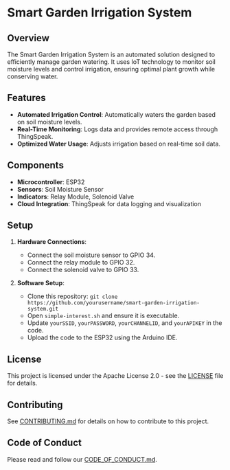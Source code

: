 # Smart Garden Irrigation System

## Overview

The Smart Garden Irrigation System is an automated solution designed to efficiently manage garden watering. It uses IoT technology to monitor soil moisture levels and control irrigation, ensuring optimal plant growth while conserving water.

## Features

- **Automated Irrigation Control**: Automatically waters the garden based on soil moisture levels.
- **Real-Time Monitoring**: Logs data and provides remote access through ThingSpeak.
- **Optimized Water Usage**: Adjusts irrigation based on real-time soil data.

## Components

- **Microcontroller**: ESP32
- **Sensors**: Soil Moisture Sensor
- **Indicators**: Relay Module, Solenoid Valve
- **Cloud Integration**: ThingSpeak for data logging and visualization

## Setup

1. **Hardware Connections**:
   - Connect the soil moisture sensor to GPIO 34.
   - Connect the relay module to GPIO 32.
   - Connect the solenoid valve to GPIO 33.

2. **Software Setup**:
   - Clone this repository: `git clone https://github.com/yourusername/smart-garden-irrigation-system.git`
   - Open `simple-interest.sh` and ensure it is executable.
   - Update `yourSSID`, `yourPASSWORD`, `yourCHANNELID`, and `yourAPIKEY` in the code.
   - Upload the code to the ESP32 using the Arduino IDE.

## License

This project is licensed under the Apache License 2.0 - see the [LICENSE](LICENSE) file for details.

## Contributing

See [CONTRIBUTING.md](CONTRIBUTING.md) for details on how to contribute to this project.

## Code of Conduct

Please read and follow our [CODE_OF_CONDUCT.md](CODE_OF_CONDUCT.md).
